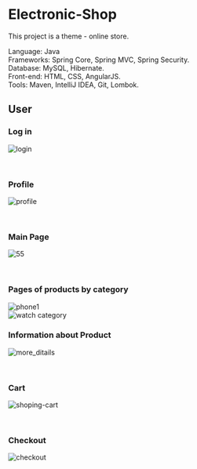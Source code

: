 # Electronic-Shop
This project is a theme - online store. 

Language: Java<br/>
Frameworks: Spring Core, Spring MVC, Spring Security.<br />
Database: MySQL, Hibernate.<br/>
Front-end: HTML, CSS, AngularJS.<br/>
Tools: Maven, IntelliJ IDEA, Git, Lombok.<br/>

## User

### Log in
![login](https://user-images.githubusercontent.com/13545575/41237350-fc164aaa-6d9b-11e8-85ac-c7c092ad2e25.PNG)

<br />

### Profile
![profile](https://user-images.githubusercontent.com/13545575/41237458-3098e724-6d9c-11e8-82b8-5be571f88fbf.PNG)

<br />

### Main Page
![55](https://user-images.githubusercontent.com/13545575/40808368-8d1319e0-652f-11e8-8948-30f5ff29f7dc.PNG)

<br />

### Pages of products by category

![phone1](https://user-images.githubusercontent.com/13545575/41237434-27094cd0-6d9c-11e8-93b4-a0a4a1589814.PNG)
<br />
![watch category](https://user-images.githubusercontent.com/13545575/41237492-42e5d392-6d9c-11e8-87ef-62e32d28ace6.PNG)

### Information about Product
![more_ditails](https://user-images.githubusercontent.com/13545575/41237402-11fd6aba-6d9c-11e8-9ff8-4c07b886167b.PNG)

<br />

### Cart
![shoping-cart](https://user-images.githubusercontent.com/13545575/41237473-3b3aa28a-6d9c-11e8-96a9-ff8eab64ea5c.PNG)

<br />

### Checkout
![checkout](https://user-images.githubusercontent.com/13545575/41237329-f2288efe-6d9b-11e8-8aae-7c02ed8c79b6.PNG)



